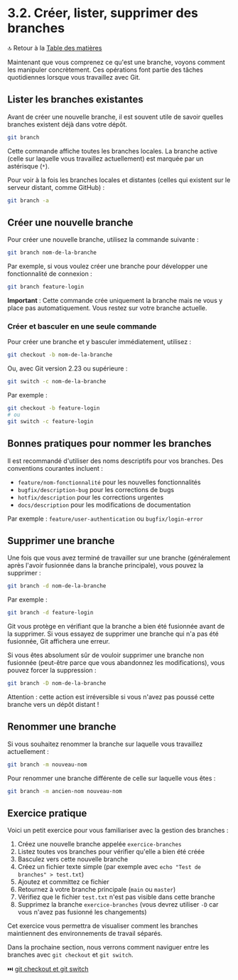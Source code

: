 # 3.2. Créer, lister, supprimer des branches

🔝 Retour à la [Table des matières](/SOMMAIRE.md)

Maintenant que vous comprenez ce qu'est une branche, voyons comment les manipuler concrètement. Ces opérations font partie des tâches quotidiennes lorsque vous travaillez avec Git.

## Lister les branches existantes

Avant de créer une nouvelle branche, il est souvent utile de savoir quelles branches existent déjà dans votre dépôt.

```bash
git branch
```

Cette commande affiche toutes les branches locales. La branche active (celle sur laquelle vous travaillez actuellement) est marquée par un astérisque (`*`).

Pour voir à la fois les branches locales et distantes (celles qui existent sur le serveur distant, comme GitHub) :

```bash
git branch -a
```

## Créer une nouvelle branche

Pour créer une nouvelle branche, utilisez la commande suivante :

```bash
git branch nom-de-la-branche
```

Par exemple, si vous voulez créer une branche pour développer une fonctionnalité de connexion :

```bash
git branch feature-login
```

**Important** : Cette commande crée uniquement la branche mais ne vous y place pas automatiquement. Vous restez sur votre branche actuelle.

### Créer et basculer en une seule commande

Pour créer une branche et y basculer immédiatement, utilisez :

```bash
git checkout -b nom-de-la-branche
```

Ou, avec Git version 2.23 ou supérieure :

```bash
git switch -c nom-de-la-branche
```

Par exemple :

```bash
git checkout -b feature-login
# ou
git switch -c feature-login
```

## Bonnes pratiques pour nommer les branches

Il est recommandé d'utiliser des noms descriptifs pour vos branches. Des conventions courantes incluent :

- `feature/nom-fonctionnalité` pour les nouvelles fonctionnalités
- `bugfix/description-bug` pour les corrections de bugs
- `hotfix/description` pour les corrections urgentes
- `docs/description` pour les modifications de documentation

Par exemple : `feature/user-authentication` ou `bugfix/login-error`

## Supprimer une branche

Une fois que vous avez terminé de travailler sur une branche (généralement après l'avoir fusionnée dans la branche principale), vous pouvez la supprimer :

```bash
git branch -d nom-de-la-branche
```

Par exemple :

```bash
git branch -d feature-login
```

Git vous protège en vérifiant que la branche a bien été fusionnée avant de la supprimer. Si vous essayez de supprimer une branche qui n'a pas été fusionnée, Git affichera une erreur.

Si vous êtes absolument sûr de vouloir supprimer une branche non fusionnée (peut-être parce que vous abandonnez les modifications), vous pouvez forcer la suppression :

```bash
git branch -D nom-de-la-branche
```

Attention : cette action est irréversible si vous n'avez pas poussé cette branche vers un dépôt distant !

## Renommer une branche

Si vous souhaitez renommer la branche sur laquelle vous travaillez actuellement :

```bash
git branch -m nouveau-nom
```

Pour renommer une branche différente de celle sur laquelle vous êtes :

```bash
git branch -m ancien-nom nouveau-nom
```

## Exercice pratique

Voici un petit exercice pour vous familiariser avec la gestion des branches :

1. Créez une nouvelle branche appelée `exercice-branches`
2. Listez toutes vos branches pour vérifier qu'elle a bien été créée
3. Basculez vers cette nouvelle branche
4. Créez un fichier texte simple (par exemple avec `echo "Test de branches" > test.txt`)
5. Ajoutez et committez ce fichier
6. Retournez à votre branche principale (`main` ou `master`)
7. Vérifiez que le fichier `test.txt` n'est pas visible dans cette branche
8. Supprimez la branche `exercice-branches` (vous devrez utiliser `-D` car vous n'avez pas fusionné les changements)

Cet exercice vous permettra de visualiser comment les branches maintiennent des environnements de travail séparés.

Dans la prochaine section, nous verrons comment naviguer entre les branches avec `git checkout` et `git switch`.

⏭️ [git checkout et git switch](/module-3-travailler-avec-les-branches/03-git-checkout-et-git-switch.md)
